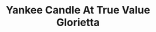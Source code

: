 ---
title: "Yankee Candle At True Value Glorietta"
url: /makati/yankee-candle-at-true-value-glorietta/
shop: Warenhaus
---